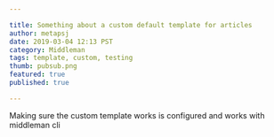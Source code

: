 ```yaml
---

title: Something about a custom default template for articles 
author: metapsj
date: 2019-03-04 12:13 PST
category: Middleman
tags: template, custom, testing
thumb: pubsub.png
featured: true
published: true

---
```


Making sure the custom template works is configured and works with middleman cli

